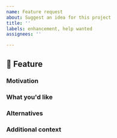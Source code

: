 ```yaml
---
name: Feature request
about: Suggest an idea for this project
title: ''
labels: enhancement, help wanted
assignees: ''

---
```


## 🚀 Feature
<!-- Description of the feature proposal -->

### Motivation

<!-- Motivation for the proposal. Is your feature request related to a problem? 
If this is related to another GitHub issue, please link here too -->

### What you'd like

<!-- Description of what you want to happen. -->

### Alternatives

<!-- Description of any alternative solutions or features you've considered, if any. -->

### Additional context

<!-- Add any other context or screenshots about the feature request here. -->
